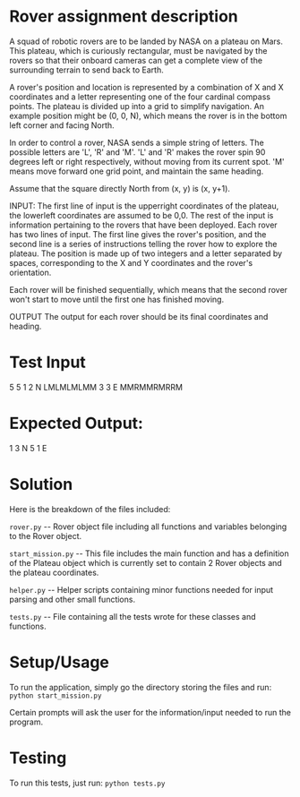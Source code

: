 # Rover assignment description

A squad of robotic rovers are to be landed by NASA on a plateau on Mars. This plateau, which is curiously
rectangular, must be navigated by the rovers so that their onboard cameras can get a complete view of the
surrounding terrain to send back to Earth.

A rover's position and location is represented by a combination of X and X coordinates and a letter
representing one of the four cardinal compass points. The plateau is divided up into a grid to simplify
navigation. An example position might be (0, 0, N), which means the rover is in the bottom
left corner and facing North.

In order to control a rover, NASA sends a simple string of letters. The possible letters are 'L', 'R' and 'M'. 'L'
and 'R' makes the rover spin 90 degrees left or right respectively, without moving from its current spot. 'M'
means move forward one grid point, and maintain the same heading.

Assume that the square directly North from (x, y) is (x, y+1).

INPUT:
The first line of input is the upperright coordinates of the plateau, the lowerleft coordinates are assumed to
be 0,0.
The rest of the input is information pertaining to the rovers that have been deployed. Each rover has two
lines of input. The first line gives the rover's position, and the second line is a series of instructions telling
the rover how to explore the plateau.
The position is made up of two integers and a letter separated by spaces, corresponding to the X and Y
coordinates and the rover's orientation.

Each rover will be finished sequentially, which means that the second rover won't start to move until the first
one has finished moving.

OUTPUT
The output for each rover should be its final coordinates
and heading.

# Test Input
5 5
1 2 N
LMLMLMLMM
3 3 E
MMRMMRMRRM

# Expected Output:
1 3 N
5 1 E

# Solution
Here is the breakdown of the files included:

`rover.py` -- Rover object file including all functions and variables belonging to the Rover object.

`start_mission.py` -- This file includes the main function and has a definition of the Plateau object which is currently set to contain 2 Rover objects and the plateau coordinates.

`helper.py` -- Helper scripts containing minor functions needed for input parsing and other small functions.

`tests.py` -- File containing all the tests wrote for these classes and functions.


# Setup/Usage
To run the application, simply go the directory storing the files and run:
`python start_mission.py`

Certain prompts will ask the user for the information/input needed to run the program.

# Testing
To run this tests, just run:
`python tests.py` 
